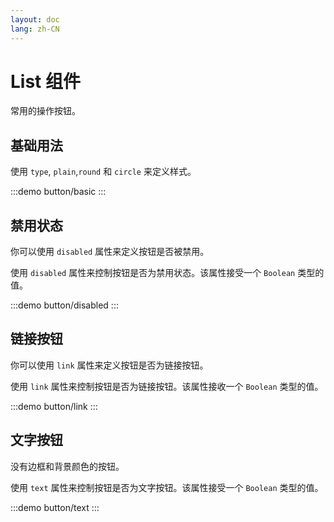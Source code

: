 ```yaml
---
layout: doc
lang: zh-CN
---
```


# List 组件


常用的操作按钮。

## 基础用法

使用 `type`, `plain`,`round` 和 `circle` 来定义样式。

:::demo
button/basic
:::

## 禁用状态

你可以使用 `disabled` 属性来定义按钮是否被禁用。

使用 `disabled` 属性来控制按钮是否为禁用状态。该属性接受一个 `Boolean` 类型的值。

:::demo
button/disabled
:::

## 链接按钮

你可以使用 `link` 属性来定义按钮是否为链接按钮。

使用 `link` 属性来控制按钮是否为链接按钮。该属性接收一个 `Boolean` 类型的值。

:::demo
button/link
:::

## 文字按钮

没有边框和背景颜色的按钮。

使用 `text` 属性来控制按钮是否为文字按钮。该属性接受一个 `Boolean` 类型的值。

:::demo
button/text
:::
